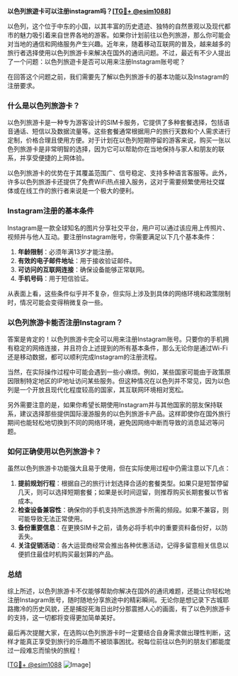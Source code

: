 **以色列旅遊卡可以注册instagram吗？[[TG💪+ @esim1088](https://t.me/s/esim1088)]**

以色列，这个位于中东的小国，以其丰富的历史遗迹、独特的自然景观以及现代都市的魅力吸引着来自世界各地的游客。如果你计划前往以色列旅游，那么你可能会对当地的通信和网络服务产生兴趣。近年来，随着移动互联网的普及，越来越多的旅行者选择使用以色列旅游卡来解决在国外的通讯问题。不过，最近有不少人提出了一个问题：以色列旅遊卡是否可以用来注册Instagram账号呢？

在回答这个问题之前，我们需要先了解以色列旅游卡的基本功能以及Instagram的注册要求。

### 什么是以色列旅游卡？

以色列旅游卡是一种专为游客设计的SIM卡服务，它提供了多种套餐选择，包括语音通话、短信以及数据流量等。这些套餐通常根据用户的旅行天数和个人需求进行定制，价格合理且使用方便。对于计划在以色列短期停留的游客来说，购买一张以色列旅游卡是非常明智的选择，因为它可以帮助你在当地保持与家人和朋友的联系，并享受便捷的上网体验。

以色列旅游卡的优势在于其覆盖范围广、信号稳定、支持多种语言客服等。此外，许多以色列旅游卡还提供了免费WiFi热点接入服务，这对于需要频繁使用社交媒体或在线工作的旅行者来说是一个极大的便利。

### Instagram注册的基本条件

Instagram是一款全球知名的图片分享社交平台，用户可以通过该应用上传照片、视频并与他人互动。要注册Instagram账号，你需要满足以下几个基本条件：

1. **年龄限制**：必须年满13岁才能注册。
2. **有效的电子邮件地址**：用于接收验证邮件。
3. **可访问的互联网连接**：确保设备能够正常联网。
4. **手机号码**：用于短信验证。

从表面上看，这些条件似乎并不复杂，但实际上涉及到具体的网络环境和政策限制时，情况可能会变得稍微复杂一些。

### 以色列旅游卡能否注册Instagram？

答案是肯定的！以色列旅游卡完全可以用来注册Instagram账号。只要你的手机拥有稳定的网络连接，并且符合上述提到的所有基本条件，那么无论你是通过Wi-Fi还是移动数据，都可以顺利完成Instagram的注册流程。

当然，在实际操作过程中可能会遇到一些小麻烦。例如，某些国家可能由于政策原因限制特定地区的IP地址访问某些服务。但这种情况在以色列并不常见，因为以色列是一个开放且现代化程度较高的国家，其互联网环境相对宽松。

另外需要注意的是，如果你希望长期使用Instagram并与其他国家的朋友保持联系，建议选择那些提供国际漫游服务的以色列旅游卡产品。这样即使你在国外旅行期间也能轻松地切换到不同的网络环境，避免因网络中断而导致的消息延迟等问题。

### 如何正确使用以色列旅游卡？

虽然以色列旅游卡功能强大且易于使用，但在实际使用过程中仍需注意以下几点：

1. **提前规划行程**：根据自己的旅行计划选择合适的套餐类型。如果只是短暂停留几天，则可以选择短期套餐；如果是长时间逗留，则推荐购买长期套餐以节省成本。
2. **检查设备兼容性**：确保你的手机支持所选旅游卡所需的频段。如果不兼容，则可能导致无法正常使用。
3. **备份重要信息**：在更换SIM卡之前，请务必将手机中的重要资料备份好，以防丢失。
4. **关注促销活动**：各大运营商经常会推出各种优惠活动，记得多留意相关信息以便抓住最佳时机购买最划算的产品。

### 总结

综上所述，以色列旅游卡不仅能够帮助你解决在国外的通讯难题，还能让你轻松地注册Instagram账号，随时随地分享旅途中的精彩瞬间。无论你是想记录下古城耶路撒冷的历史风貌，还是捕捉死海日出时分那震撼人心的画面，有了以色列旅游卡的支持，这一切都将变得更加简单美好。

最后再次提醒大家，在选购以色列旅游卡时一定要结合自身需求做出理性判断，这样才能真正享受到旅行的乐趣而不被琐事困扰。祝每位前往以色列的朋友们都能度过一段难忘而愉快的旅程！

[[TG💪+ @esim1088](https://t.me/s/esim1088) ![Image](https://i.postimg.cc/4NQfJmqS/Snipaste-2025-05-13-00-14-12.png)]